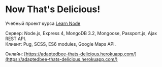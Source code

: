 # Now That's Delicious!
Учебный проект курса [Learn Node](https://learnnode.com)

Сервер: Node.js, Express 4, MongoDB 3.2, Mongoose, Passport.js, Ajax REST API.<br />Клиент: Pug, SCSS, ES6 modules, Google Maps API.

Онлайн: [https://adaptedbee-thats-delicious.herokuapp.com/](https://adaptedbee-thats-delicious.herokuapp.com/)